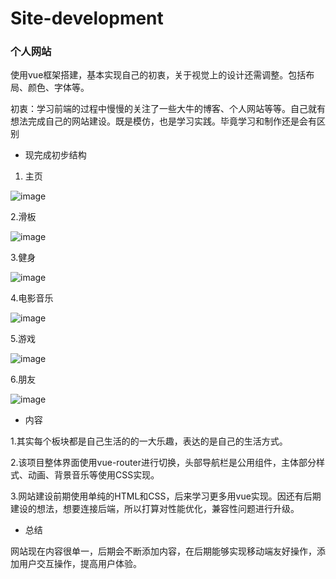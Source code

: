 # Site-development
###  个人网站


使用vue框架搭建，基本实现自己的初衷，关于视觉上的设计还需调整。包括布局、颜色、字体等。


初衷：学习前端的过程中慢慢的关注了一些大牛的博客、个人网站等等。自己就有想法完成自己的网站建设。既是模仿，也是学习实践。毕竟学习和制作还是会有区别

- 现完成初步结构
1. 主页

![image](https://note.youdao.com/yws/api/personal/file/1A0A0CEB390B47869FB82D643D5FAFEB?method=download&shareKey=e3200e43d9bfbbfe7b9c5d06121236ea)

2.滑板

![image](https://note.youdao.com/yws/api/personal/file/06DB47CC351F49BCB5476801A28A4ACA?method=download&shareKey=cbbf82765d64be29f2704cbe77b54a5e)

3.健身

![image](https://note.youdao.com/yws/api/personal/file/23288018CC4D4221839C6BD76ED10B0F?method=download&shareKey=c282fb731bb4c2ce316879beafa783f8)

4.电影音乐

![image](https://note.youdao.com/yws/api/personal/file/BB30576C94074B899F6628CA117E4B97?method=download&shareKey=9397c3ae48b8ef37b84efbb62c2aafe5)

5.游戏

![image](https://note.youdao.com/yws/api/personal/file/1741F5D0FBBB467FA35BF8DDC1D6C5EA?method=download&shareKey=65db3ef1a3d06e847b797304f3efda19)

6.朋友

![image](https://note.youdao.com/yws/api/personal/file/2FD4E85D5BEA47258FAC8160152EF28F?method=download&shareKey=224e3a359af9c0370fba3cf5ca3016b7)

- 内容

1.其实每个板块都是自己生活的的一大乐趣，表达的是自己的生活方式。

2.该项目整体界面使用vue-router进行切换，头部导航栏是公用组件，主体部分样式、动画、背景音乐等使用CSS实现。

3.网站建设前期使用单纯的HTML和CSS，后来学习更多用vue实现。因还有后期建设的想法，想要连接后端，所以打算对性能优化，兼容性问题进行升级。

- 总结

网站现在内容很单一，后期会不断添加内容，在后期能够实现移动端友好操作，添加用户交互操作，提高用户体验。
